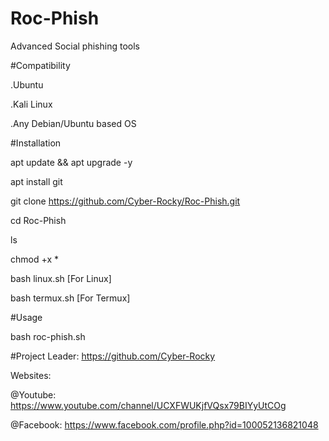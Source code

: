 # Roc-Phish

Advanced Social phishing tools

#Compatibility

.Ubuntu

.Kali Linux

.Any Debian/Ubuntu based OS

#Installation

apt update && apt upgrade -y

apt install git

git clone https://github.com/Cyber-Rocky/Roc-Phish.git

cd Roc-Phish

ls

chmod +x *

bash linux.sh  [For Linux]

bash termux.sh [For Termux]

#Usage

bash roc-phish.sh

#Project Leader: https://github.com/Cyber-Rocky

Websites:

@Youtube: https://www.youtube.com/channel/UCXFWUKjfVQsx79BIYyUtCOg

@Facebook: https://www.facebook.com/profile.php?id=100052136821048
